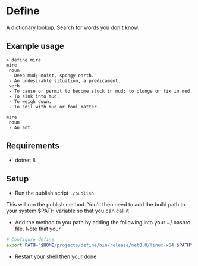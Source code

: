 # Define
A dictionary lookup. Search for words you don't know.

## Example usage

```
> define mire
mire
 noun
 - Deep mud; moist, spongy earth.
 - An undesirable situation, a predicament.
 verb
 - To cause or permit to become stuck in mud; to plunge or fix in mud.
 - To sink into mud.
 - To weigh down.
 - To soil with mud or foul matter.

mire
 noun
 - An ant.

```

## Requirements

- dotnet 8

## Setup

- Run the publish script `./publish`

This will run the publish method. You'll then need to add the build path to your system $PATH variable so that you can call it

- Add the method to you path by adding the following into your ~/.bashrc file. Note that your 

```sh
# Configure define
export PATH="$HOME/projects/define/bin/release/net8.0/linux-x64:$PATH"
```

- Restart your shell then your done
